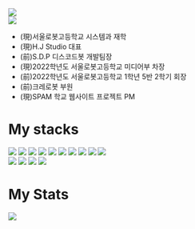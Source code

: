 <!DOCTYPE html>
<html lang="kr">
  <head>
    <meta charset="UTF-8" />
    <meta http-equiv="X-UA-Compatible" content="IE=edge" />
    <meta name="viewport" content="width=device-width, initial-scale=1.0" />
  </head>
  <body>
    <img src="https://capsule-render.vercel.app/api?type=waving&text=저는%20정현서%20혹은%20정삼복입니다&&color=timeGradient&&animation=twinkling&height=200&fontSize=60"
         />
    <br/>
    <img
        src="https://workers-visitors.wlsdnr129.workers.dev/visit?username=$NANONANDFLASH"
      />
    <br/>
    <ul>
      <li>(現)서울로봇고등학교 시스템과 재학</li>
      <li>(現)H.J Studio 대표</li>
      <li>(前)S.D.P 디스코드봇 개발팀장</li>
      <li>(現)2022학년도 서울로봇고등학교 미디어부 차장</li>
      <li>(前)2022학년도 서울로봇고등학교 1학년 5반 2학기 회장</li>
      <li>(前)크레로봇 부원</li>
      <li>(現)SPAM 학교 웹사이트 프로젝트  PM</li>
    </ul>
    <h1>My stacks</h1>
    <p>
      <img
        src="https://img.shields.io/badge/HTML5-E34F26?style=flat-square&logo=HTML5&logoColor=white"
      />
      <img
        src="https://img.shields.io/badge/CSS3-1572B6?style=flat-square&logo=CSS3&logoColor=white"
      />
      <img
        src="https://img.shields.io/badge/JS-F7DF1E?style=flat-square&logo=JavaScript&logoColor=white"
      />
      <img
        src="https://img.shields.io/badge/React-61DAFB?style=flat-square&logo=React&logoColor=white"
      />
      <img
        src="https://img.shields.io/badge/Android Studio-3DDC84?style=flat-square&logo=Android Studio&logoColor=white"
      />
      <img
        src="https://img.shields.io/badge/C-A8B9CC?style=flat-square&logo=C&logoColor=white"
      />
      <img
        src="https://img.shields.io/badge/Python-3776AB?style=flat-square&logo=Python&logoColor=white"
      />
      <img
        src="https://img.shields.io/badge/Unity-222324?style=flat-square&logo=Unity&logoColor=white"
      />
      <img
        src="https://img.shields.io/badge/nodedotjs-#339933?style=flat-square&logo=nodedotjs&logoColor=white"
      />
      <img
        src="https://img.shields.io/badge/mongodb-#47A248?style=flat-square&logo=mongodb&logoColor=white"
      />
      <br />
      <img
        src="https://img.shields.io/badge/Adobe Photoshop-31A8FF?style=flat-square&logo=Adobe Photoshop&logoColor=white"
      />
      <img
        src="https://img.shields.io/badge/Adobe Illustrator-FF9A00?style=flat-square&logo=Adobe Illustrator&logoColor=white"
      />
      <img
        src="https://img.shields.io/badge/Adobe Premiere Pro-9999FF?style=flat-square&logo=Adobe Premiere Pro&logoColor=white"
      />
      <img
        src="https://img.shields.io/badge/Adobe After Effects-9999FF?style=flat-square&logo=Adobe After Effects&logoColor=white"
      />
    </p>
    <h1>My Stats</h1>
    <img
        src="https://github-readme-stats.vercel.app/api?username=NANONANDFLASH&show_icons=true&theme=radical"
      />
  </body>
</html>
